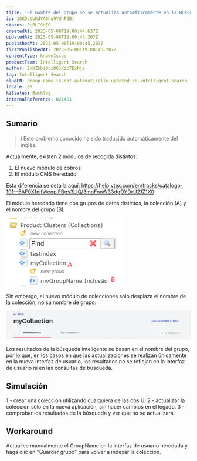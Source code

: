 ```yaml
---
title: 'El nombre del grupo no se actualiza automáticamente en la Búsqueda Inteligente'
id: 1GKDLtbKdYA0hq9YUhF2Bt
status: PUBLISHED
createdAt: 2023-05-08T19:00:44.637Z
updatedAt: 2023-05-08T19:00:45.207Z
publishedAt: 2023-05-08T19:00:45.207Z
firstPublishedAt: 2023-05-08T19:00:45.207Z
contentType: knownIssue
productTeam: Intelligent Search
author: 2mXZkbi0oi061KicTExNjo
tag: Intelligent Search
slugEN: group-name-is-not-automatically-updated-on-intelligent-search
locale: es
kiStatus: Backlog
internalReference: 821481
---
```


## Sumario

>ℹ️ Este problema conocido ha sido traducido automáticamente del inglés.


Actualmente, existen 2 módulos de recogida distintos:

1) El nuevo módulo de cobros
2) El módulo CMS heredado

Esta diferencia se detalla aquí: https://help.vtex.com/en/tracks/catalogo-101--5AF0XfnjfWeopIFBgs3LIQ/3moFonW33dgOYDrU21Z1X0

El módulo heredado tiene dos grupos de datos distintos, la colección (A) y el nombre del grupo (B)

 ![](https://raw.githubusercontent.com/vtexdocs/help-center-content/refs/heads/main/docs/es/known-issues/Intelligent%20Search/el-nombre-del-grupo-no-se-actualiza-automaticamente-en-la-busqueda-inteligente_1.png)

Sin embargo, el nuevo módulo de colecciones sólo desplaza el nombre de la colección, no su nombre de grupo:

 ![](https://raw.githubusercontent.com/vtexdocs/help-center-content/refs/heads/main/docs/es/known-issues/Intelligent%20Search/el-nombre-del-grupo-no-se-actualiza-automaticamente-en-la-busqueda-inteligente_2.png)

Los resultados de la búsqueda inteligente se basan en el nombre del grupo, por lo que, en los casos en que las actualizaciones se realizan únicamente en la nueva interfaz de usuario, los resultados no se reflejan en la interfaz de usuario ni en las consultas de búsqueda.




##

## Simulación


1 - crear una colección utilizando cualquiera de las dos UI
2 - actualizar la colección sólo en la nueva aplicación, sin hacer cambios en el legado.
3 - comprobar los resultados de la búsqueda y ver que no se actualizará.





## Workaround


Actualice manualmente el GroupName en la interfaz de usuario heredada y haga clic en "Guardar grupo" para volver a indexar la colección.






